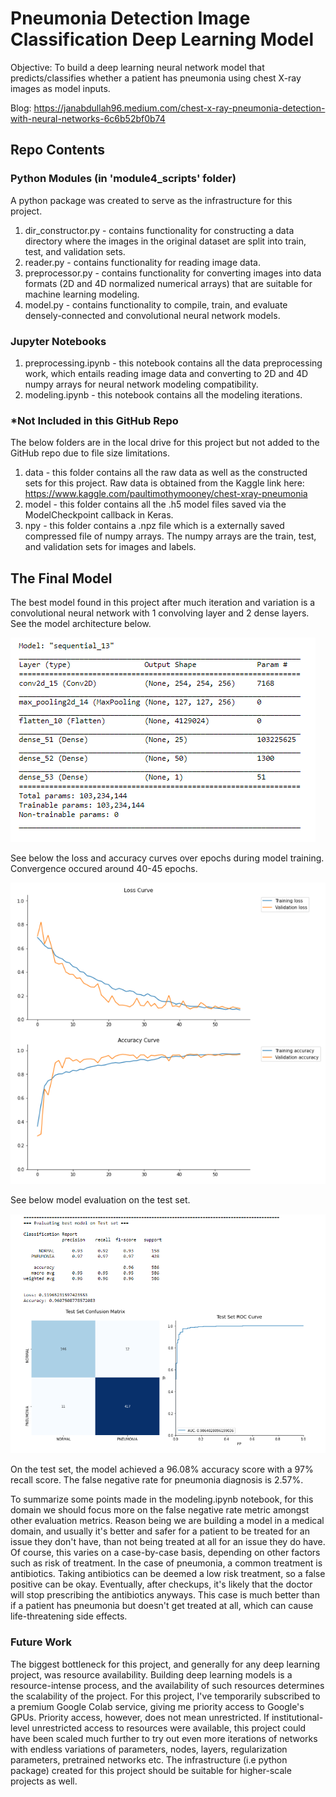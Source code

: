 # Pneumonia Detection Image Classification Deep Learning Model
Objective: To build a deep learning neural network model that predicts/classifies whether a patient has pneumonia using chest X-ray images as model inputs.

Blog: https://janabdullah96.medium.com/chest-x-ray-pneumonia-detection-with-neural-networks-6c6b52bf0b74

## Repo Contents
### Python Modules (in 'module4_scripts' folder)

A python package was created to serve as the infrastructure for this project.

1. dir_constructor.py - contains functionality for constructing a data directory where the images in the original dataset are split into train, test, and validation sets.
2. reader.py - contains functionality for reading image data.
3. preprocessor.py - contains functionality for converting images into data formats (2D and 4D normalized numerical arrays) that are suitable for machine learning modeling.
4. model.py - contains functionality to compile, train, and evaluate densely-connected and convolutional neural network models.

### Jupyter Notebooks
1. preprocessing.ipynb - this notebook contains all the data preprocessing work, which entails reading image data and converting to 2D and 4D numpy arrays for neural network modeling compatibility. 
2. modeling.ipynb - this notebook contains all the modeling iterations. 

### *Not Included in this GitHub Repo

The below folders are in the local drive for this project but not added to the GitHub repo due to file size limitations.

1. data - this folder contains all the raw data as well as the constructed sets for this project. Raw data is obtained from the Kaggle link here: https://www.kaggle.com/paultimothymooney/chest-xray-pneumonia
2. model - this folder contains all the .h5 model files saved via the ModelCheckpoint callback in Keras.
3. npy - this folder contains a .npz file which is a externally saved compressed file of numpy arrays. The numpy arrays are the train, test, and validation sets for images and labels.

## The Final Model

The best model found in this project after much iteration and variation is a convolutional neural network with 1 convolving layer and 2 dense layers. See the model architecture below. 

![alt text](https://github.com/janabdullah96/Pneumonia-Detection-Image-Classification-Deep-Learning-Model/blob/main/images/model_summary.PNG)

See below the loss and accuracy curves over epochs during model training. Convergence occured around 40-45 epochs. 

![alt text](https://github.com/janabdullah96/Pneumonia-Detection-Image-Classification-Deep-Learning-Model/blob/main/images/model_training_curves.PNG)

See below model evaluation on the test set.

![alt text](https://github.com/janabdullah96/Pneumonia-Detection-Image-Classification-Deep-Learning-Model/blob/main/images/model_evaluation.PNG)

On the test set, the model achieved a 96.08% accuracy score with a 97% recall score. The false negative rate for pneumonia diagnosis is 2.57%. 

To summarize some points made in the modeling.ipynb notebook, for this domain we should focus more on the false negative rate metric amongst other evaluation metrics. Reason being we are building a model in a medical domain, and usually it's better and safer for a patient to be treated for an issue they don't have, than not being treated at all for an issue they do have. Of course, this varies on a case-by-case basis, depending on other factors such as risk of treatment. In the case of pneumonia, a common treatment is antibiotics. Taking antibiotics can be deemed a low risk treatment, so a false positive can be okay. Eventually, after checkups, it's likely that the doctor will stop prescribing the antibiotics anyways. This case is much better than if a patient has pneumonia but doesn't get treated at all, which can cause life-threatening side effects.  

### Future Work

The biggest bottleneck for this project, and generally for any deep learning project, was resource availability. Building deep learning models is a resource-intense process, and the availability of such resources determines the scalability of the project. For this project, I've temporarily subscribed to a premium Google Colab service, giving me priority access to Google's GPUs. Priority access, however, does not mean unrestricted. If institutional-level unrestricted access to resources were available, this project could have been scaled much further to try out even more iterations of networks with endless variations of parameters, nodes, layers, regularization parameters, pretrained networks etc. The infrastructure (i.e python package) created for this project should be suitable for higher-scale projects as well. 
